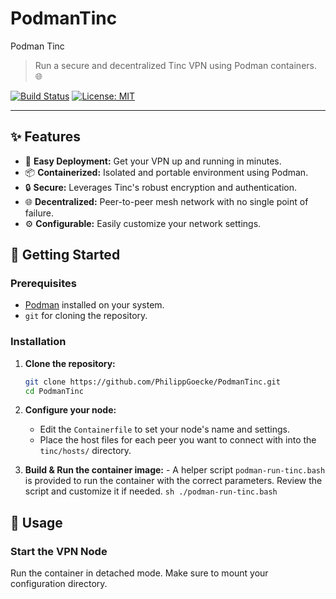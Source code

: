 # PodmanTinc
Podman Tinc
> Run a secure and decentralized Tinc VPN using Podman containers. 🌐

[![Build Status](https://img.shields.io/badge/build-passing-brightgreen)](https://github.com/user/podman-tinc)
[![License: MIT](https://img.shields.io/badge/License-MIT-yellow.svg)](https://opensource.org/licenses/MIT)

---

## ✨ Features

*   🚀 **Easy Deployment:** Get your VPN up and running in minutes.
*   📦 **Containerized:** Isolated and portable environment using Podman.
*   🔒 **Secure:** Leverages Tinc's robust encryption and authentication.
*   🌐 **Decentralized:** Peer-to-peer mesh network with no single point of failure.
*   ⚙️ **Configurable:** Easily customize your network settings.

## 🏁 Getting Started

### Prerequisites

*   [Podman](https://podman.io/getting-started/installation) installed on your system.
*   `git` for cloning the repository.

### Installation

1.  **Clone the repository:**
    ```sh
    git clone https://github.com/PhilippGoecke/PodmanTinc.git
    cd PodmanTinc
    ```

2.  **Configure your node:**
    - Edit the `Containerfile` to set your node's name and settings.
    - Place the host files for each peer you want to connect with into the `tinc/hosts/` directory.

3.  **Build & Run the container image:**
        - A helper script `podman-run-tinc.bash` is provided to run the container with the correct parameters. Review the script and customize it if needed.
        ```sh
        ./podman-run-tinc.bash
        ```

## 🚀 Usage

### Start the VPN Node

Run the container in detached mode. Make sure to mount your configuration directory.
